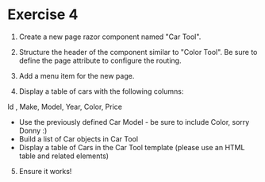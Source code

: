 # Exercise 4

1. Create a new page razor component named "Car Tool".

2. Structure the header of the component similar to "Color Tool". Be sure to define the page attribute to configure the routing.

3. Add a menu item for the new page.

4. Display a table of cars with the following columns:

Id , Make, Model, Year, Color, Price

 - Use the previously defined Car Model - be sure to include Color, sorry Donny :) 
 - Build a list of Car objects in Car Tool 
 - Display a table of Cars in the Car Tool template (please use an HTML table and related elements)

5. Ensure it works!